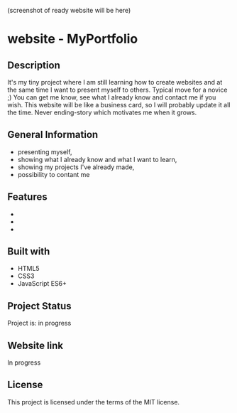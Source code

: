 (screenshot of ready website will be here)


# website - MyPortfolio


## Description
It's my tiny project where I am still learning how to create websites and at the same time I want to present myself to others. Typical move for a novice ;) You can get me know, see what I already know and contact me if you wish. This website will be like a business card, so I will probably update it all the time. Never ending-story which motivates me when it grows.

## General Information
- presenting myself,
- showing what I already know and what I want to learn,
- showing my projects I've already made,
- possibility to contant me

## Features
-
-
-

## Built with
* HTML5
* CSS3
* JavaScript ES6+

## Project Status
Project is: in progress

## Website link
In progress 

## License
This project is licensed under the terms of the MIT license.
